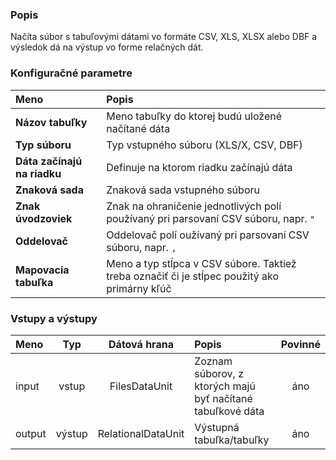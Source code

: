 ### Popis

Načíta súbor s tabuľovými dátami vo formáte CSV, XLS, XLSX alebo DBF a výsledok dá na výstup vo forme relačných dát.

### Konfiguračné parametre

| Meno | Popis |
|:----|:----|
|**Názov tabuľky** | Meno tabuľky do ktorej budú uložené načítané dáta |
|**Typ súboru** | Typ vstupného súboru (XLS/X, CSV, DBF) |
|**Dáta začínajú na riadku** | Definuje na ktorom riadku začínajú dáta |
|**Znaková sada** | Znaková sada vstupného súboru |
|**Znak úvodzoviek** | Znak na ohraničenie jednotlivých polí používaný pri parsovaní CSV súboru, napr. `"` |
|**Oddelovač** | Oddelovač polí oužívaný pri parsovaní CSV súboru, napr. `,` |
|**Mapovacia tabuľka** | Meno a typ stĺpca v CSV súbore. Taktiež treba označiť či je stĺpec použitý ako primárny kľúč |

### Vstupy a výstupy

|Meno |Typ | Dátová hrana | Popis | Povinné |
|:--------|:------:|:------:|:-------------|:---------------------:|
|input  |vstup| FilesDataUnit | Zoznam súborov, z ktorých majú byť načítané tabuľkové dáta |áno|
|output |výstup| RelationalDataUnit| Výstupná tabuľka/tabuľky |áno|
